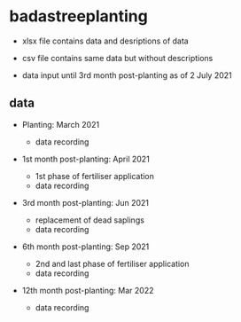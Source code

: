 # badastreeplanting

- xlsx file contains data and desriptions of data

- csv file contains same data but without descriptions

- data input until 3rd month post-planting as of 2 July 2021


## data 

- Planting: March 2021
  - data recording

- 1st month post-planting: April 2021
  - 1st phase of fertiliser application
  - data recording

- 3rd month post-planting: Jun 2021
  - replacement of dead saplings
  - data recording

- 6th month post-planting: Sep 2021
  - 2nd and last phase of fertiliser application
  - data recording

- 12th month post-planting: Mar 2022
  - data recording
